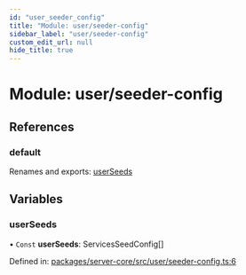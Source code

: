 ```yaml
---
id: "user_seeder_config"
title: "Module: user/seeder-config"
sidebar_label: "user/seeder-config"
custom_edit_url: null
hide_title: true
---
```


# Module: user/seeder-config

## References

### default

Renames and exports: [userSeeds](user_seeder_config.md#userseeds)

## Variables

### userSeeds

• `Const` **userSeeds**: ServicesSeedConfig[]

Defined in: [packages/server-core/src/user/seeder-config.ts:6](https://github.com/xr3ngine/xr3ngine/blob/65dfcf39a/packages/server-core/src/user/seeder-config.ts#L6)
